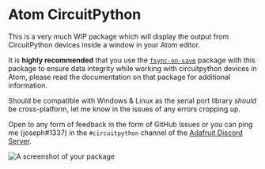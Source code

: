 # Atom CircuitPython

This is a very much WIP package which will display the output from CircuitPython devices inside a window in your Atom editor.

It is **highly recommended** that you use the [`fsync-on-save`](https://atom.io/packages/fsync-on-save) package with this package to ensure data integrity while working with circuitpython devices in Atom, please read the documentation on that package for additional information.

Should be compatible with Windows & Linux as the serial port library *should* be cross-platform, let me know in the issues of any errors cropping up.

Open to any form of feedback in the form of GitHub Issues or you can ping me (joseph#1337) in the `#circuitpython` channel of the [Adafruit Discord Server](https://discord.gg/adafruit).

![A screenshot of your package](https://cdn.discordapp.com/attachments/327298996332658690/582660763215331338/unknown.png)
